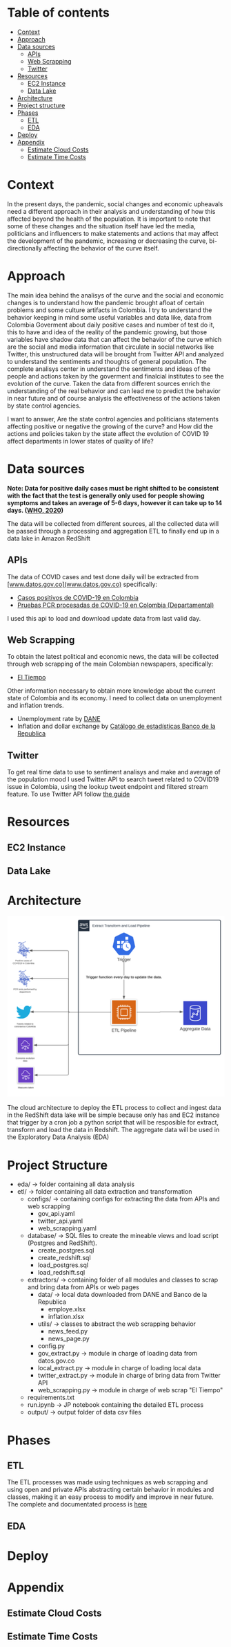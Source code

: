 Table of contents
=================
   * [Context](#context)
   * [Approach](#approach)
   * [Data sources](#data-sources)
      * [APIs](#apis)
      * [Web Scrapping](#web-scrapping)
      * [Twitter](#twitter)
   * [Resources](#resources)
      * [EC2 Instance](#ec2-instance)
      * [Data Lake](#data-lake)
   * [Architecture](#architecture)
   * [Project structure](#project-structure)
   * [Phases](#phases)
     * [ETL](#etl)
     * [EDA](#eda)
   * [Deploy](#deploy)
   * [Appendix](#appendix)
      * [Estimate Cloud Costs](#estimate-cloud-costs)
      * [Estimate Time Costs](#estimate-time-costs)

Context
=================

In the present days, the pandemic, social changes and economic upheavals need a different approach in their analysis and understanding of how this affected beyond the health of the population. It is important to note that some of these changes and the situation itself have led the media, politicians and influencers to make statements and actions that may affect the development of the pandemic, increasing or decreasing the curve, bi-directionally affecting the behavior of the curve itself.

Approach
=================

The main idea behind the analisys of the curve and the social and economic changes is to understand how the pandemic brought afloat of certain problems and some culture artifacts in Colombia. I try to understand the behavior keeping in mind some useful variables and data like, data from Colombia Goverment about daily positive cases and number of test do it, this to have and idea of the reality of the pandemic growing, but those variables have shadow data that can affect the behavior of the curve which are the social and media information that circulate in social networks like Twitter, this unstructured data will be brought from Twitter API and analyzed to understand the sentiments and thoughts of general population. The complete analisys center in understand the sentiments and ideas of the people and actions taken by the goverment and finalcial institutes to see the evolution of the curve. Taken the data from different sources enrich the understanding of the real behavior and can lead me to predict the behavior in near future and of course analysis the effectiveness of the actions taken by state control agencies.

I want to answer, Are the state control agencies and politicians statements affecting positive or negative the growing of the curve? and How did the actions and policies taken by the state affect the evolution of COVID 19 affect departments in lower states of quality of life?

Data sources
=================

<strong>Note: Data for positive daily cases must be right shifted to be consistent with the fact that the test is generally only used for people showing symptoms and takes an average of 5-6 days, however it can take up to 14 days. ([WHO, 2020](https://www.who.int/health-topics/coronavirus#tab=tab_3))</strong>

The data will be collected from different sources, all the collected data will be passed through a processing and aggregation ETL to finally end up in a data lake in Amazon RedShift

APIs
-----

The data of COVID cases and test done daily will be extracted from [www.datos.gov.co](www.datos.gov.co) specifically:

* [Casos positivos de COVID-19 en Colombia](https://www.datos.gov.co/Salud-y-Protecci-n-Social/Casos-positivos-de-COVID-19-en-Colombia/gt2j-8ykr)
* [Pruebas PCR procesadas de COVID-19 en Colombia (Departamental)](https://www.datos.gov.co/Salud-y-Protecci-n-Social/Pruebas-PCR-procesadas-de-COVID-19-en-Colombia-Dep/8835-5baf)

I used this api to load and download update data from last valid day.

Web Scrapping
-----

To obtain the latest political and economic news, the data will be collected through web scrapping of the main Colombian newspapers, specifically:

* [El Tiempo](https://www.eltiempo.com/)

Other information necessary to obtain more knowledge about the current state of Colombia and its economy. I need to collect data on unemployment and inflation trends.

* Unemployment rate by [DANE](https://www.dane.gov.co/index.php/estadisticas-por-tema/mercado-laboral/empleo-y-desempleo#geih-mercado-laboral)
* Inflation and dollar exchange by [Catálogo de estadísticas Banco de la Republica](https://www.banrep.gov.co/es/catalogo-estadisticas)

Twitter
-----

To get real time data to use to sentiment analisys and make and average of the population mood I used Twitter API to search tweet related to COVID19 issue in Colombia, using the lookup tweet endpoint and filtered stream feature. To use Twitter API follow [the guide](https://developer.twitter.com/en/docs/twitter-api/getting-started/guide)

Resources
=================

EC2 Instance
-----



Data Lake
-----



Architecture
=================

![Architecture](./media/architecture.svg)

The cloud architecture to deploy the ETL process to collect and ingest data in the RedShift data lake will be simple because only has and EC2 instance that trigger by a cron job a python script that will be resposible for extract, transform and load the data in Redshift. The aggregate data will be used in the Exploratory Data Analysis (EDA)

Project Structure
=================

* eda/ -> folder containing all data analysis
* etl/ -> folder containing all data extraction and transformation
  * configs/ -> containing configs for extracting the data from APIs and web scrapping
    * gov_api.yaml
    * twitter_api.yaml
    * web_scrapping.yaml
  * database/ -> SQL files to create the mineable views and load script (Postgres and RedShift).
    * create_postgres.sql
    * create_redshift.sql
    * load_postgres.sql
    * load_redshift.sql
  * extractors/ -> containing folder of all modules and classes to scrap and bring data from APIs or web pages
    * data/ -> local data downloaded from DANE and Banco de la Republica
      * employe.xlsx
      * inflation.xlsx
    * utils/ -> classes to abstract the web scrapping behavior
      * news_feed.py
      * news_page.py
    * config.py
    * gov_extract.py -> module in charge of loading data from datos.gov.co
    * local_extract.py -> module in charge of loading local data
    * twitter_extract.py -> module in charge of bring data from Twitter API
    * web_scrapping.py -> module in charge of web scrap "El Tiempo"
  * requirements.txt
  * run.ipynb -> JP notebook containing the detailed ETL process
  * output/ -> output folder of data csv files

Phases
=================

ETL
-----

The ETL processes was made using techniques as web scrapping and using open and private APIs abstracting certain behavior in modules and classes, making it an easy process to modify and improve in near future. The complete and documentated process is [here](./etl/run.ipynb)

EDA
-----

Deploy
=================

Appendix
=================

Estimate Cloud Costs
-----

Estimate Time Costs
-----